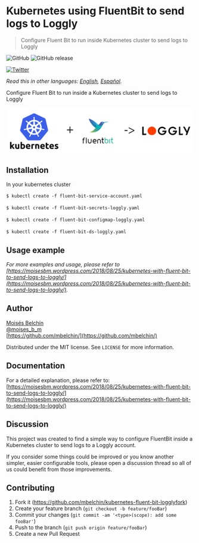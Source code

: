 # Kubernetes using FluentBit to send logs to Loggly
> Configure Fluent Bit to run inside Kubernetes cluster to send logs to Loggly

![GitHub](https://img.shields.io/github/license/mbelchin/kubernetes-fluent-bit-loggly.svg)
![GitHub release](https://img.shields.io/github/release/mbelchin/kubernetes-fluent-bit-loggly.svg)


[![Twitter](https://img.shields.io/twitter/url/https/shields.io.svg?style=social)](https://twitter.com/intent/tweet?text=Wow:&url=https%3A%2F%2Fgithub.com%2Fmbelchin%2Fkubernetes-fluent-bit-loggly&hashtags=git,hooks,developers,commit,format)

*Read this in other languages: [English](README.md), [Español](README.es.md).*

Configure Fluent Bit to run inside a Kubernetes cluster to send logs to Loggly

![](kubernetes-fluentbit-loggly.jpg)

## Installation

In your kubernetes cluster

```
$ kubectl create -f fluent-bit-service-account.yaml

$ kubectl create -f fluent-bit-secrets-loggly.yaml

$ kubectl create -f fluent-bit-configmap-loggly.yaml

$ kubectl create -f fluent-bit-ds-loggly.yaml

```

## Usage example

_For more examples and usage, please refer to [https://moisesbm.wordpress.com/2018/08/25/kubernetes-with-fluent-bit-to-send-logs-to-loggly/](https://moisesbm.wordpress.com/2018/08/25/kubernetes-with-fluent-bit-to-send-logs-to-loggly/)._

## Author

[Moisés Belchín](https://moisesbm.wordpress.com)  
[@moises_b_m](https://twitter.com/moises_b_m)  
[https://github.com/mbelchin/](https://github.com/mbelchin/)  

Distributed under the MIT license. See ``LICENSE`` for more information.

## Documentation

For a detailed explanation, please refer to:
[https://moisesbm.wordpress.com/2018/08/25/kubernetes-with-fluent-bit-to-send-logs-to-loggly/](https://moisesbm.wordpress.com/2018/08/25/kubernetes-with-fluent-bit-to-send-logs-to-loggly/)

## Discussion

This project was created to find a simple way to configure FluentBit inside a Kubernetes cluster to send logs to a Loggly account.

If you consider some things could be improved or you know another simpler, easier configurable tools, please open a discussion thread so all of us could benefit from those improvements.

## Contributing

1. Fork it (<https://github.com/mbelchin/kubernetes-fluent-bit-logglyfork>)
2. Create your feature branch (`git checkout -b feature/fooBar`)
3. Commit your changes (`git commit -am '<type>(scope): add some fooBar'`)
4. Push to the branch (`git push origin feature/fooBar`)
5. Create a new Pull Request
